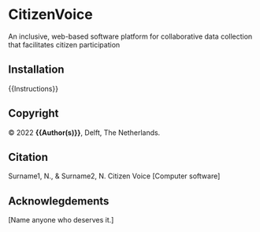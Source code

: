 # CitizenVoice
An inclusive, web-based software platform for collaborative data collection that facilitates citizen participation

## Installation
{{Instructions}}

## Copyright

&copy; 2022 **{{Author(s)}}**, Delft, The Netherlands. 

## Citation

Surname1, N., & Surname2, N. Citizen Voice [Computer software]

## Acknowlegdements

[Name anyone who deserves it.]